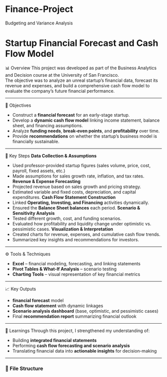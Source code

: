 # Finance-Project
Budgeting and Variance Analysis
# Startup Financial Forecast and Cash Flow Model

📊 Overview
This project was developed as part of the Business Analytics and Decision course at the University of San Francisco.  
The objective was to analyze an unreal startup’s financial data, forecast its revenue and expenses, and build a comprehensive cash flow model to evaluate the company’s future financial performance.

---

🎯 Objectives
- Construct a **financial forecast** for an early-stage startup.  
- Develop a **dynamic cash flow model** linking income statement, balance sheet, and financing assumptions.  
- Analyze **funding needs**, **break-even points**, and **profitability** over time.  
- Provide **recommendations** on whether the startup’s business model is financially sustainable.

---

 🧮 Key Steps
 **Data Collection & Assumptions**
   - Used professor-provided startup figures (sales volume, price, cost, payroll, fixed assets, etc.)
   - Made assumptions for sales growth rate, inflation, and tax rates.
**Revenue & Expense Forecasting**
   - Projected revenue based on sales growth and pricing strategy.
   - Estimated variable and fixed costs, depreciation, and capital expenditures.
**Cash Flow Statement Construction**
   - Linked **Operating, Investing, and Financing** activities dynamically.
   - Ensured the **Balance Sheet balances** each period.
 **Scenario & Sensitivity Analysis**
   - Tested different growth, cost, and funding scenarios.
   - Evaluated how profitability and liquidity change under optimistic vs. pessimistic cases.
**Visualization & Interpretation**
   - Created charts for revenue, expenses, and cumulative cash flow trends.
   - Summarized key insights and recommendations for investors.

---
⚙️ Tools & Techniques
- **Excel** – financial modeling, forecasting, and linking statements  
- **Pivot Tables & What-If Analysis** – scenario testing  
- **Charting Tools** – visual representation of key financial metrics

---

 📈 Key Outputs
- **financial forecast** model  
- **Cash flow statement** with dynamic linkages  
- **Scenario analysis dashboard** (base, optimistic, and pessimistic cases)  
- Final **recommendation report** summarizing financial outlook

---
🧠 Learnings
Through this project, I strengthened my understanding of:
- Building **integrated financial statements**  
- Performing **cash flow forecasting and scenario analysis**  
- Translating financial data into **actionable insights** for decision-making

---

### 📁 File Structure
